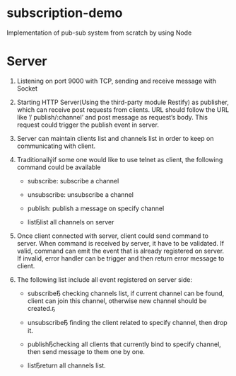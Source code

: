 # subscription-demo
Implementation of pub-sub system from scratch by using Node

# Server

1. Listening on port 9000 with TCP, sending and receive message with Socket

2. Starting HTTP Server(Using the third-party module Restify) as publisher, which can receive post requests from clients. URL should follow the URL like ’/ publish/:channel’ and post message as request’s body. This request could trigger the publish event in server.

3. Server can maintain clients list and channels list in order to keep on communicating with client.

4. Traditionally҆if some one would like to use telnet as client, the following command could be available 
    * subscribe: subscribe a channel

    * unsubscribe: unsubscribe a channel

    * publish: publish a message on specify channel

    * listҔlist all channels on server

5. Once client connected with server, client could send command to server. When command is received by server, it have to be validated. If valid, command can emit the event that is already registered on server. If invalid, error handler can be trigger and then return error message to client.

6. The following list include all event registered on server side:

    * subscribeҔ checking channels list, if current channel can be found, client can join this channel, otherwise new channel should be created.ҕ

    * unsubscribeҔ ﬁnding the client related to specify channel, then drop it.

    * publishҔchecking all clients that currently bind to specify channel, then send message to them one by one.

    * listҔreturn all channels list.
